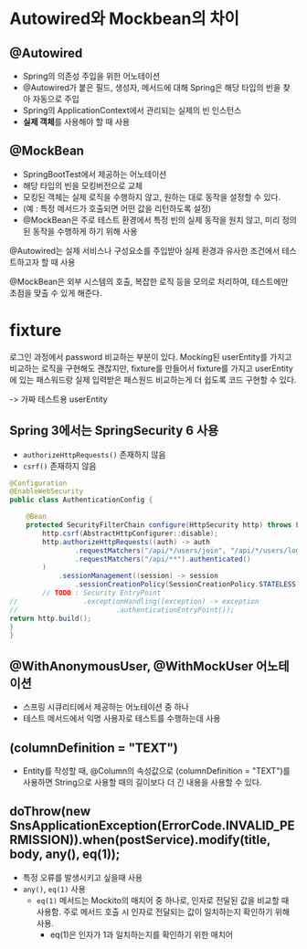 # Autowired와 Mockbean의 차이

## @Autowired

- Spring의 의존성 주입을 위한 어노테이션
- @Autowired가 붙은 필드, 생성자, 메서드에 대해 Spring은 해당 타입의 빈을 찾아 자동으로 주입
- Spring의 ApplicationContext에서 관리되는 실제의 빈 인스턴스
- **실제 객체**를 사용해야 할 때 사용

## @MockBean

- SpringBootTest에서 제공하는 어노테이션
- 해당 타입의 빈을 모킹버전으로 교체
- 모킹된 객체는 실제 로직을 수행하지 않고, 원하는 대로 동작을 설정할 수 있다.
- (예 : 특정 메서드가 호출되면 어떤 값을 리턴하도록 설정)
- @MockBean은 주로 테스트 환경에서 특정 빈의 실제 동작을 원치 않고, 미리 정의된 동작을 수행하게 하기 위해 사용

@Autowired는 실제 서비스나 구성요소를 주입받아 실제 환경과 유사한 조건에서 테스트하고자 할 때 사용

@MockBean은 외부 시스템의 호출, 복잡한 로직 등을 모의로 처리하여, 테스트에만 초점을 맞출 수 있게 해준다.



# fixture

로그인 과정에서 password 비교하는 부분이 있다.
Mocking된 userEntity를 가지고 비교하는 로직을 구현해도 괜찮지만, fixture를 만들어서 fixture를 가지고
userEntity에 있는 패스워드랑 실제 입력받은 패스원드 비교하는게 더 쉽도록 코드 구현할 수 있다.

-> 가짜 테스트용 userEntity

## Spring 3에서는 SpringSecurity 6 사용

- `authorizeHttpRequests()` 존재하지 않음
- `csrf()` 존재하지 않음
```java
@Configuration
@EnableWebSecurity
public class AuthenticationConfig {

    @Bean
    protected SecurityFilterChain configure(HttpSecurity http) throws Exception {
        http.csrf(AbstractHttpConfigurer::disable);
        http.authorizeHttpRequests((auth) -> auth
                .requestMatchers("/api/*/users/join", "/api/*/users/login").permitAll()
                .requestMatchers("/api/**").authenticated()
        )
            .sessionManagement((session) -> session
                .sessionCreationPolicy(SessionCreationPolicy.STATELESS));
        // TODO : Security EntryPoint
//                .exceptionHandling((exception) -> exception
//                        .authenticationEntryPoint());
return http.build();
}
}
```

## @WithAnonymousUser, @WithMockUser 어노테이션

- 스프링 시큐리티에서 제공하는 어노테이션 중 하나
- 테스트 메서드에서 익명 사용자로 테스트를 수행하는데 사용

## (columnDefinition = "TEXT") 

- Entity를 작성할 때, @Column의 속성값으로 (columnDefinition = "TEXT")를 사용하면 String으로 사용할 때의 길이보다 더 긴 내용을 사용할 수 있다.


## doThrow(new SnsApplicationException(ErrorCode.INVALID_PERMISSION)).when(postService).modify(title, body, any(), eq(1));

- 특정 오류를 발생시키고 싶을때 사용
- `any()`, `eq(1)` 사용
  - `eq(1)` 메서드는 Mockito의 매치어 중 하나로, 인자로 전달된 값을 비교할 때 사용함. 주로 메서드 호출 시 인자로 전달되는 값이 일치하는지 확인하기 위해 사용.
    -   eq(1)은 인자가 1과 일치하는지를 확인하기 위한 매치어